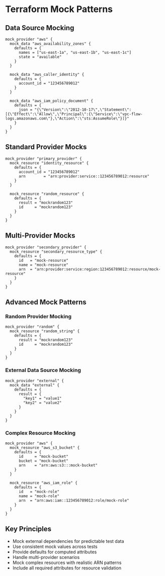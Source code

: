 # Terraform Mock Patterns

## Data Source Mocking
```hcl
mock_provider "aws" {
  mock_data "aws_availability_zones" {
    defaults = {
      names = ["us-east-1a", "us-east-1b", "us-east-1c"]
      state = "available"
    }
  }
  
  mock_data "aws_caller_identity" {
    defaults = {
      account_id = "123456789012"
    }
  }
  
  mock_data "aws_iam_policy_document" {
    defaults = {
      json = "{\"Version\":\"2012-10-17\",\"Statement\":[{\"Effect\":\"Allow\",\"Principal\":{\"Service\":\"vpc-flow-logs.amazonaws.com\"},\"Action\":\"sts:AssumeRole\"}]}"
    }
  }
}
```

## Standard Provider Mocks
```hcl
mock_provider "primary_provider" {
  mock_resource "identity_resource" {
    defaults = {
      account_id = "123456789012"
      arn        = "arn:provider:service::123456789012:resource"
    }
  }
  
  mock_resource "random_resource" {
    defaults = {
      result = "mockrandom123"
      id     = "mockrandom123"
    }
  }
}
```

## Multi-Provider Mocks
```hcl
mock_provider "secondary_provider" {
  mock_resource "secondary_resource_type" {
    defaults = {
      id   = "mock-resource"
      name = "mock-resource"
      arn  = "arn:provider:service:region:123456789012:resource/mock-resource"
    }
  }
}
```

## Advanced Mock Patterns

### Random Provider Mocking
```hcl
mock_provider "random" {
  mock_resource "random_string" {
    defaults = {
      result = "mockrandom123"
      id     = "mockrandom123"
    }
  }
}
```


### External Data Source Mocking
```hcl
mock_provider "external" {
  mock_data "external" {
    defaults = {
      result = {
        "key1" = "value1"
        "key2" = "value2"
      }
    }
  }
}
```

### Complex Resource Mocking
```hcl
mock_provider "aws" {
  mock_resource "aws_s3_bucket" {
    defaults = {
      id     = "mock-bucket"
      bucket = "mock-bucket"
      arn    = "arn:aws:s3:::mock-bucket"
    }
  }
  
  mock_resource "aws_iam_role" {
    defaults = {
      id   = "mock-role"
      name = "mock-role"
      arn  = "arn:aws:iam::123456789012:role/mock-role"
    }
  }
}
```

## Key Principles
- Mock external dependencies for predictable test data
- Use consistent mock values across tests
- Provide defaults for computed attributes
- Handle multi-provider scenarios
- Mock complex resources with realistic ARN patterns
- Include all required attributes for resource validation
